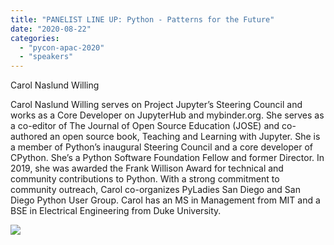 ```yaml
---
title: "PANELIST LINE UP: Python - Patterns for the Future"
date: "2020-08-22"
categories: 
  - "pycon-apac-2020"
  - "speakers"
---
```


Carol Naslund Willing

Carol Naslund Willing serves on Project Jupyter’s Steering Council and works as a Core Developer on JupyterHub and mybinder.org. She serves as a co-editor of The Journal of Open Source Education (JOSE) and co-authored an open source book, Teaching and Learning with Jupyter. She is a member of Python’s inaugural Steering Council and a core developer of CPython. She’s a Python Software Foundation Fellow and former Director. In 2019, she was awarded the Frank Willison Award for technical and community contributions to Python. With a strong commitment to community outreach, Carol co-organizes PyLadies San Diego and San Diego Python User Group. Carol has an MS in Management from MIT and a BSE in Electrical Engineering from Duke University.

![](https://pyconmy.files.wordpress.com/2020/08/carol-willing-bio.png?w=1024)
